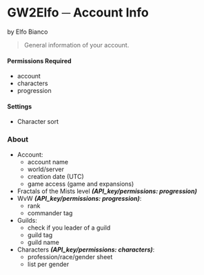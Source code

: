 # GW2Elfo ─ Account Info
by Elfo Bianco

> General information of your account.

#### Permissions Required
* account
* characters
* progression

#### Settings
* Character sort

### About
* Account:
  * account name
  * world/server
  * creation date (UTC)
  * game access (game and expansions)
* Fractals of the Mists level _**(API_key/permissions: progression)**_
* WvW _**(API_key/permissions: progression)**_:
  * rank
  * commander tag
* Guilds:
  * check if you leader of a guild
  * guild tag
  * guild name
* Characters _**(API_key/permissions: characters)**_:
  * profession/race/gender sheet
  * list per gender
